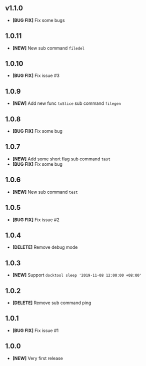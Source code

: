 ## v1.1.0
- **[BUG FIX]** Fix some bugs

## 1.0.11
- **[NEW]** New sub command `filedel`

## 1.0.10
- **[BUG FIX]** Fix issue #3

## 1.0.9
- **[NEW]** Add new func `toSlice` sub command `filegen`

## 1.0.8
- **[BUG FIX]** Fix some bug

## 1.0.7
- **[NEW]** Add some short flag sub command `test`
- **[BUG FIX]** Fix some bug

## 1.0.6
- **[NEW]** New sub command `test`

## 1.0.5
- **[BUG FIX]** Fix issue #2

## 1.0.4
- **[DELETE]** Remove debug mode

## 1.0.3
- **[NEW]** Support `docktool sleep '2019-11-08 12:00:00 +08:00'`

## 1.0.2
- **[DELETE]** Remove sub command ping

## 1.0.1
- **[BUG FIX]** Fix issue #1

## 1.0.0
- **[NEW]** Very first release

